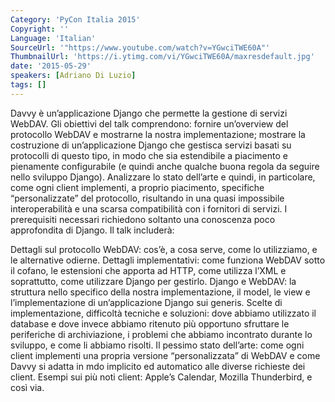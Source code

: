 ```yaml
---
Category: 'PyCon Italia 2015'
Copyright: ''
Language: 'Italian'
SourceUrl: '"https://www.youtube.com/watch?v=YGwciTWE60A"'
ThumbnailUrl: 'https://i.ytimg.com/vi/YGwciTWE60A/maxresdefault.jpg'
date: '2015-05-29'
speakers: [Adriano Di Luzio]
tags: []
---
```

Davvy è un’applicazione Django che permette la gestione di servizi WebDAV.
Gli obiettivi del talk comprendono: fornire un’overview del protocollo WebDAV e mostrarne la nostra implementazione; mostrare la costruzione di un’applicazione Django che gestisca servizi basati su protocolli di questo tipo, in modo che sia estendibile a piacimento e pienamente configurabile (e quindi anche qualche buona regola da seguire nello sviluppo Django). 
Analizzare lo stato dell’arte e quindi, in particolare, come ogni client implementi, a proprio piacimento,  specifiche “personalizzate” del protocollo, risultando in una quasi impossibile interoperabilità e una scarsa compatibilità con i fornitori di servizi.
I prerequisiti necessari richiedono soltanto una conoscenza poco approfondita di Django.
Il talk includerà:

Dettagli sul protocollo WebDAV: cos’è, a cosa serve, come lo utilizziamo, e le alternative odierne.
Dettagli implementativi: come funziona WebDAV sotto il cofano, le estensioni che apporta ad HTTP, come utilizza l’XML e soprattutto, come utilizzare Django per gestirlo.
Django e WebDAV: la struttura nello specifico della nostra implementazione, il model, le view e l’implementazione di un’applicazione Django sui generis.
Scelte di implementazione, difficoltà tecniche e soluzioni: dove abbiamo utilizzato il database e dove invece abbiamo ritenuto più opportuno sfruttare le periferiche di archiviazione, i problemi che abbiamo incontrato durante lo sviluppo, e come li abbiamo risolti.
Il pessimo stato dell’arte: come ogni client implementi una propria versione “personalizzata” di WebDAV e come Davvy si adatta in mdo implicito ed automatico alle diverse richieste dei client. Esempi sui più noti client: Apple’s Calendar, Mozilla Thunderbird, e così via.

